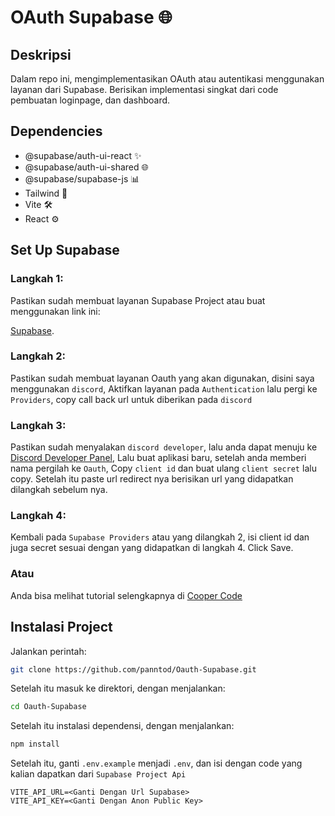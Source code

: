 # OAuth Supabase 🌐

## Deskripsi

Dalam repo ini, mengimplementasikan OAuth atau autentikasi menggunakan layanan dari Supabase. Berisikan implementasi singkat dari code pembuatan loginpage, dan dashboard.

## Dependencies

- @supabase/auth-ui-react ✨
- @supabase/auth-ui-shared 🌐
- @supabase/supabase-js 📊
- Tailwind 🎨
- Vite 🛠️
- React ⚙️

## Set Up Supabase

### Langkah 1:

Pastikan sudah membuat layanan Supabase Project atau buat menggunakan link ini:

[Supabase](https://supabase.com/dashboard/new/).

### Langkah 2:

Pastikan sudah membuat layanan Oauth yang akan digunakan, disini saya menggunakan `discord`, Aktifkan layanan pada `Authentication` lalu pergi ke `Providers`, copy call back url untuk diberikan pada `discord`

### Langkah 3:

Pastikan sudah menyalakan `discord developer`, lalu anda dapat menuju ke [Discord Developer Panel](https://discord.com/developers/applications), Lalu buat aplikasi baru, setelah anda memberi nama pergilah ke `Oauth`, Copy `client id` dan buat ulang `client secret` lalu copy. Setelah itu paste url redirect nya berisikan url yang didapatkan dilangkah sebelum nya.

### Langkah 4:

Kembali pada `Supabase Providers` atau yang dilangkah 2, isi client id dan juga secret sesuai dengan yang didapatkan di langkah 4. Click Save.

### Atau

Anda bisa melihat tutorial selengkapnya di [Cooper Code](https://www.youtube.com/watch?v=H1V716XPUEs)

## Instalasi Project

Jalankan perintah:

```bash
git clone https://github.com/panntod/Oauth-Supabase.git
```

Setelah itu masuk ke direktori, dengan menjalankan:

```bash
cd Oauth-Supabase
```

Setelah itu instalasi dependensi, dengan menjalankan:

```bash
npm install
```

Setelah itu, ganti `.env.example` menjadi `.env`, dan isi dengan code yang kalian dapatkan dari `Supabase Project Api`

```env
VITE_API_URL=<Ganti Dengan Url Supabase>
VITE_API_KEY=<Ganti Dengan Anon Public Key>
```
